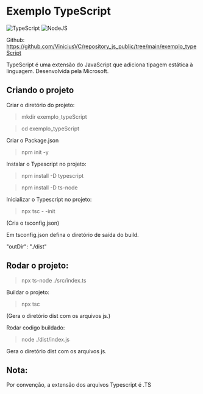 # Exemplo TypeScript

![TypeScript](https://img.shields.io/badge/TypeScript-007ACC?style=for-the-badge&logo=typescript&logoColor=white)
![NodeJS](https://img.shields.io/badge/node.js-6DA55F?style=for-the-badge&logo=node.js&logoColor=white)


Github: https://github.com/ViniciusVC/repository_js_public/tree/main/exemplo_typeScript

TypeScript é uma extensão do JavaScript que adiciona tipagem estática à linguagem.
Desenvolvida pela Microsoft.


## Criando o projeto 

Criar o diretório do projeto:

> mkdir exemplo_typeScript

> cd exemplo_typeScript

Criar o Package.json

> npm init -y

Instalar o Typescript no projeto:

> npm install -D typescript

> npm install -D ts-node

Inicializar o Typescript no projeto:

> npx tsc - -init

(Cria o tsconfig.json)

Em tsconfig.json defina o diretório de saída do build.

"outDir": "./dist"


## Rodar o projeto:
> npx ts-node ./src/index.ts

Buildar o projeto:
> npx tsc

(Gera o diretório dist com os arquivos js.)

Rodar codigo buildado:
> node ./dist/index.js

Gera o diretório dist com os arquivos js.

## Nota:
Por convenção, a extensão dos arquivos Typescript é .TS

